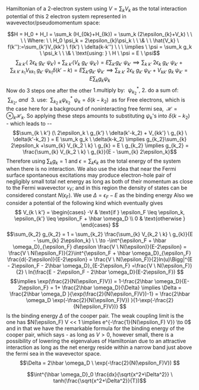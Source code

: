 Hamiltonian of a 2-electron system using $V=\sum_k V_k$ as the total interaction potential of this 2 electron system represented in wavevector/pseudomomentum space:

$$H = H_0 + H_I = \sum_k (H_{0k}+H_{Ik}) = \sum_k (2\epsilon_{k}+V_k) \ \ \ \ Where: \ \ H_0 \psi_k = 2\epsilon_{k}\psi_k \ \ \& \ \ \hat{V_k} \ f(k''):=\sum_{k'}V_{kk'} \ f(k') \ \delta(k-k'')  \ \ \ \implies \ \psi = \sum_k g_k \ \psi_k \ \ \& \ \text{using: } \ H \ \psi = E \ \psi$$
$$\sum_{k \ k'}( \ 2\epsilon_k \ g_{k'} \ \psi_{k'} ) + \sum_{k \ k'}( V_{k} \ g_{k'} \ \psi_{k'} ) = E \sum_{k'}g_{k'} \ \psi_{k'} \implies \sum_{k \ k'} \ 2\epsilon_k \ g_{k'} \ \psi_{k'}  + \sum_{k \ k' \ k_1} V_{kk_1} \ g_{k'} \ \psi_{k_1} \delta(k'-k) = E \sum_{k'}g_{k'} \ \psi_{k'} \implies  \sum_{k \ k'} \ 2\epsilon_k \ g_{k'} \ \psi_{k'} + V_{kk'} \ g_{k} \ \psi_{k'}  = E \sum_k g_k \psi_k$$
Now do 3 steps one after the other $1. \text{multiply by: } \ \psi^{*}_{k_2}, \ 2. \ \text{do a sum of: } \ \sum_{k_2}, \ and \ \ 3. \ \text{use: } \ \sum_{k_2 \ k} \psi^{*}_{k_2} \ \psi_{k} = \delta(k-k_2) \ \ \text{as for Free electrons, which is the case here for a background of noninteracting free fermi sea, } \ \mathcal{H} = \otimes_k \mathcal{H}_k$. So applying these steps amounts to substituting $\psi_k$'s into $\delta(k-k_2)$ - which leads to --
$$\sum_{k \ k'} (\ 2\epsilon_k \ g_{k'} \ \delta(k'-k_2) + V_{kk'} \ g_{k} \ \delta(k'-k_2) ) = E \sum_k g_k \ \delta(k-k_2) \implies g_{k_2}\sum_{k} 2\epsilon_k  +\sum_{k}  V_{k_2 \ k} \ g_{k} = E \ g_{k_2} \implies g_{k_2} = \frac{\sum_{k}  V_{k_2 \ k} \ g_{k}}{E - \sum_{k} 2\epsilon_k}$$
Therefore using $\sum_k g_k = 1$ and $\epsilon = \sum_k \epsilon_k$ as the total energy of the system when there is no interaction. We also use the idea that near the Fermi surface spontaneous excitations may produce electron-hole pair of negligibly small total net energy as long as both of their momentum as close to the Fermi wavevector $v_F$; and in this region the density of states can be considered constant $N(\epsilon_F)$. We use $\Delta = \epsilon_F - E$ as the binding energy Also we consider a potential of the following kind which eventually gives 
$$ V_{k \ k'} = \begin{cases} -V & \text{if } \epsilon_F \leq \epsilon_k, \epsilon_{k'} \leq \epsilon_F + \hbar \omega_D  \\ 0 & \text{otherwise }  \end{cases} $$$$\sum_{k_2} g_{k_2} = 1 = \sum_{k_2} \frac{\sum_{k}  V_{k_2 \ k} \ g_{k}}{E - \sum_{k} 2\epsilon_k} \ \ \to -\int^{\epsilon_F + \hbar \omega_D}_{\epsilon_F} d\epsilon \frac{V \ N(\epsilon)}{E-2\epsilon} =  \frac{V \ N(\epsilon_F)}{2}\int^{\epsilon_F + \hbar \omega_D}_{\epsilon_F}   \frac{d(-2\epsilon)}{E-2\epsilon} =  \frac{V \ N(\epsilon_F)}{2}ln(u)\Bigg|^{E - 2\epsilon_F - 2\hbar \omega_D}_{E-2\epsilon_F} =\frac{V \ N(\epsilon_F)}{2} \ ln(\frac{E - 2\epsilon_F - 2\hbar \omega_D}{E-2\epsilon_F}) $$ $$\implies \exp(\frac{2}{N(\epsilon_F)V}) = 1-\frac{2\hbar \omega_D}{E-2\epsilon_F} = 1+ \frac{2\hbar \omega_D}{\Delta} \implies \Delta = \frac{2\hbar \omega_D }{\exp(\frac{2}{N(\epsilon_F)V})-1} =  \frac{2\hbar \omega_D \exp(-\frac{2}{N(\epsilon_F)V}) }{1-\exp(-\frac{2}{N(\epsilon_F)V})} $$
Is the binding energy $\Delta$ of the cooper pair. The weak coupling limit is the one has $N(\epsilon_F) V << 1 \implies e^{-\frac{1}{N(\epsilon_F) V}} \to 0$ and in that we have the remarkable formula for the binding energy of the cooper pair, which says - as long as $V>0$, however small, there is a possibility of lowering the eigenvalues of Hamiltonian due to an attractive interaction as long as the net energy reside within a narrow band just above the fermi sea in the wavevector space.
$$\Delta = 2\hbar \omega_D \ \exp(-\frac{2}{N(\epsilon_F)V}) $$

$$\int^{\hbar \omega_D}_0  \frac{dx}{\sqrt{x^2+\Delta^2}} \ tanh(\frac{\sqrt{x^2+\Delta^2}}{T})$$